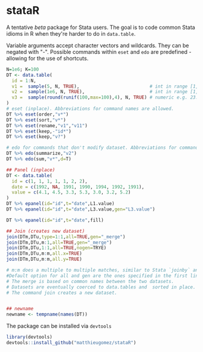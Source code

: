 stataR
======

A tentative *beta* package for Stata users. The goal is to code common Stata idioms in R when they're harder to do in `data.table`.

Variable arguments accept character vectors and wildcards. They can be negated with "-". 
Possible commands within `eset` and `edo` are predefined - allowing for the use of shortcuts.



````R
N=1e6; K=100
DT <- data.table(
  id = 1:N,
  v1 =  sample(5, N, TRUE),                          # int in range [1,5]
  v2 =  sample(1e6, N, TRUE),                        # int in range [1,1e6]
  v3 =  sample(round(runif(100,max=100),4), N, TRUE) # numeric e.g. 23.5749
)
# eset (inplace). Abbreviations for command names are allowed.
DT %>% eset(order,"v*")
DT %>% eset(sort,"v*")
DT %>% eset(rename,"v1","v11")
DT %>% eset(keep,-"id*")
DT %>% eset(keep,"v?")

# edo for commands that don't modify dataset. Abbreviations for command names are allowed.
DT %>% edo(summarize,"v2")
DT %>% edo(sum,"v*",d=T)

## Panel (inplace)
DT <- data.table(
  id = c(1, 1, 1, 1, 1, 2, 2), 
  date = c(1992, NA, 1991, 1990, 1994, 1992, 1991), 
  value = c(4.1, 4.5, 3.3, 5.3, 3.0, 3.2, 5.2)
)
DT %>% epanel(id="id",t="date",L1.value)
DT %>% epanel(id="id",t="date",L3.value,gen="L3.value")

DT %>% epanel(id="id",t="date",fill)

## Join (creates new dataset)
join(DTm,DTu,type=1:1,all=TRUE,gen="_merge")
join(DTm,DTu,m:1,all=TRUE,gen="_merge")
join(DTm,DTu,1:1,all=TRUE,nogen=TRYE)
join(DTm,DTu,m:m,all.x=TRUE)
join(DTm,DTu,m:m,all.y=TRUE)

# m:m does a multiple to multiple matches, similar to Stata `joinby` and *not* to Stata `merge`. 
#Default option for all and gen are the ones specified in the first line. 
# The merge is based on common names between the two datasets. 
# Datasets are eventually coerced to data.tables and  sorted in place.
# The command join creates a new dataset.


## newname
newname <- tempname(names(DT))
````




The package can be installed via `devtools`

````R
library(devtools)
devtools::install_github("matthieugomez/stataR")
````
